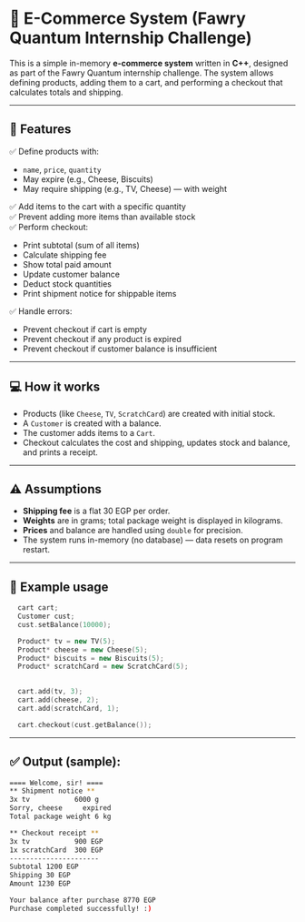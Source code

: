 # 🛒 E-Commerce System (Fawry Quantum Internship Challenge)

This is a simple in-memory **e-commerce system** written in **C++**, designed as part of the Fawry Quantum internship challenge. The system allows defining products, adding them to a cart, and performing a checkout that calculates totals and shipping.

---

## 📌 Features

✅ Define products with:
- `name`, `price`, `quantity`
- May expire (e.g., Cheese, Biscuits)
- May require shipping (e.g., TV, Cheese) — with weight

✅ Add items to the cart with a specific quantity  
✅ Prevent adding more items than available stock  
✅ Perform checkout:
- Print subtotal (sum of all items)
- Calculate shipping fee
- Show total paid amount
- Update customer balance
- Deduct stock quantities
- Print shipment notice for shippable items

✅ Handle errors:
- Prevent checkout if cart is empty
- Prevent checkout if any product is expired
- Prevent checkout if customer balance is insufficient

---

## 💻 How it works

- Products (like `Cheese`, `TV`, `ScratchCard`) are created with initial stock.
- A `Customer` is created with a balance.
- The customer adds items to a `Cart`.
- Checkout calculates the cost and shipping, updates stock and balance, and prints a receipt.

---

## ⚠ Assumptions

- **Shipping fee** is a flat 30 EGP per order.
- **Weights** are in grams; total package weight is displayed in kilograms.
- **Prices** and balance are handled using `double` for precision.
- The system runs in-memory (no database) — data resets on program restart.

---

## 📝 Example usage

```cpp
  cart cart;
  Customer cust;
  cust.setBalance(10000);

  Product* tv = new TV(5);
  Product* cheese = new Cheese(5);
  Product* biscuits = new Biscuits(5);
  Product* scratchCard = new ScratchCard(5);

  
  cart.add(tv, 3);
  cart.add(cheese, 2);
  cart.add(scratchCard, 1);

  cart.checkout(cust.getBalance());
```

---

## ✅ Output (sample):
```bash
==== Welcome, sir! ====
** Shipment notice **
3x tv           6000 g
Sorry, cheese     expired
Total package weight 6 kg

** Checkout receipt **
3x tv           900 EGP
1x scratchCard  300 EGP
----------------------
Subtotal 1200 EGP
Shipping 30 EGP
Amount 1230 EGP

Your balance after purchase 8770 EGP
Purchase completed successfully! :)
```

